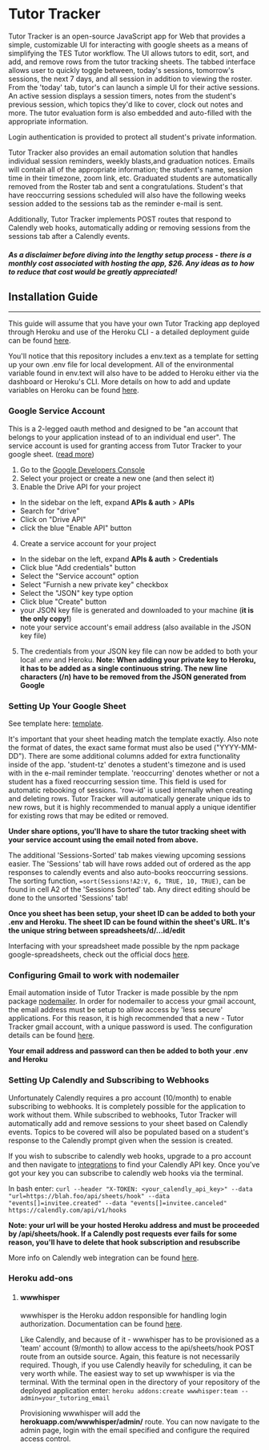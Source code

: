 # Tutor Tracker

Tutor Tracker is an open-source JavaScript app for Web that provides a simple, customizable UI for interacting with google sheets as a means of simplifying the TES Tutor workflow. The UI allows tutors to edit, sort, and add, and remove rows from the tutor tracking sheets. The tabbed interface allows user to quickly toggle between, today's sessions, tomorrow's sessions, the next 7 days, and all session in addition to viewing the roster. From the 'today' tab, tutor's can launch a simple UI for their active sessions. An active session displays a session timers, notes from the student's previous session, which topics they'd like to cover, clock out notes and more. The tutor evaluation form is also embedded and auto-filled with the appropriate information.

Login authentication is provided to protect all student's private information.

Tutor Tracker also provides an email automation solution that handles individual session reminders, weekly blasts,and graduation notices. Emails will contain all of the appropriate information; the student's name, session time in their timezone, zoom link, etc. Graduated students are automatically removed from the Roster tab and sent a congratulations. Student's that have reoccurring sessions scheduled will also have the following weeks session added to the sessions tab as the reminder e-mail is sent.

Additionally, Tutor Tracker implements POST routes that respond to Calendly web hooks, automatically adding or removing sessions from the sessions tab
after a Calendly events.

##### As a disclaimer before diving into the lengthy setup process - there is a monthly cost associated with hosting the app, \$26. Any ideas as to how to reduce that cost would be greatly appreciated!

## Installation Guide

---

This guide will assume that you have your own Tutor Tracking app deployed through Heroku and use of the Heroku CLI - a detailed deployment guide can be found [here](https://devcenter.heroku.com/articles/git).

You'll notice that this repository includes a env.text as a template for setting up your own .env file for local development. All of the environmental variable found in env.text will also have to be added to Heroku either via the dashboard or Heroku's CLI. More details on how to add and update variables on Heroku can be found [here](https://devcenter.heroku.com/articles/config-vars#managing-config-vars).

### **Google Service Account**

This is a 2-legged oauth method and designed to be "an account that belongs to your application instead of to an individual end user".
The service account is used for granting access from Tutor Tracker to your google sheet.
([read more](https://developers.google.com/identity/protocols/OAuth2ServiceAccount))

1. Go to the [Google Developers Console](https://console.developers.google.com/project)
2. Select your project or create a new one (and then select it)
3. Enable the Drive API for your project

- In the sidebar on the left, expand **APIs & auth** > **APIs**
- Search for "drive"
- Click on "Drive API"
- click the blue "Enable API" button

4. Create a service account for your project

- In the sidebar on the left, expand **APIs & auth** > **Credentials**
- Click blue "Add credentials" button
- Select the "Service account" option
- Select "Furnish a new private key" checkbox
- Select the "JSON" key type option
- Click blue "Create" button
- your JSON key file is generated and downloaded to your machine (**it is the only copy!**)
- note your service account's email address (also available in the JSON key file)

5. The credentials from your JSON key file can now be added to both your local .env and Heroku.
   **Note: When adding your private key to Heroku, it has to be added as a single continuous string. The new line characters (/n) have to be removed from the JSON generated from Google**

### **Setting Up Your Google Sheet**

See template here: [template](https://docs.google.com/spreadsheets/d/1IXOLfHJB_VJJHcV0SCqYzXaeZJ6Es-ZizHgO8ORFymY/edit?usp=sharing).

It's important that your sheet heading match the template exactly. Also note the format of dates, the exact same format must also be used ("YYYY-MM-DD"). There are some additional columns added for extra functionality inside of the app. 'student-tz' denotes a student's timezone and is used with in the e-mail reminder template.
'reoccurring' denotes whether or not a student has a fixed reoccurring session time. This field is used for automatic rebooking of sessions. 'row-id' is used internally when creating and deleting rows. Tutor Tracker will automatically generate unique ids to new rows, but it is highly recommended to manual apply a unique identifier for existing rows that may be edited or removed.

**Under share options, you'll have to share the tutor tracking sheet with your service account using the email noted from above.**

The additional 'Sessions-Sorted' tab makes viewing upcoming sessions easier. The 'Sessions' tab will have rows added out of ordered as the app responses to calendly events and also auto-books reoccurring sessions. The sorting function, `=sort(Sessions!A2:V, 6, TRUE, 10, TRUE)`, can be found in cell A2 of the 'Sessions Sorted' tab. Any direct editing should be done to the unsorted 'Sessions' tab!

**Once you sheet has been setup, your sheet ID can be added to both your .env and Heroku. The sheet ID can be found within the sheet's URL. It's the unique string between spreadsheets/d/...id/edit**

Interfacing with your spreadsheet made possible by the npm package google-spreadsheets, check out the official docs [here](https://www.npmjs.com/package/google-spreadsheets).

### **Configuring Gmail to work with nodemailer**

Email automation inside of Tutor Tracker is made possible by the npm package [nodemailer](https://www.npmjs.com/package/nodemailer).
In order for nodemailer to access your gmail account, the email address must be setup to allow access by 'less secure' applications. For this reason, it is high recommended that a new - Tutor Tracker gmail account, with a unique password is used.
The configuration details can be found [here](https://nodemailer.com/usage/using-gmail/).

**Your email address and password can then be added to both your .env and Heroku**

### **Setting Up Calendly and Subscribing to Webhooks**

Unfortunately Calendly requires a pro account (10/month) to enable subscribing to webhooks. It is completely possible for the application to work without them. While subscribed to webhooks, Tutor Tracker will automatically add and remove sessions to your sheet based on Calendly events. Topics to be covered will also be populated based on a student's response to the Calendly prompt given when the session is created.

If you wish to subscribe to calendly web hooks, upgrade to a pro account and then navigate to [integrations](https://calendly.com/integrations) to find your Calendly API key. Once you've got your key you can subscribe to calendly web hooks via the terminal.

In bash enter:
`curl --header "X-TOKEN: <your_calendly_api_key>" --data "url=https://blah.foo/api/sheets/hook" --data "events[]=invitee.created" --data "events[]=invitee.canceled" https://calendly.com/api/v1/hooks`

**Note: your url will be your hosted Heroku address and must be proceeded by /api/sheets/hook. If a Calendly post requests ever fails for some reason, you'll have to delete that hook subscription and resubscribe**

More info on Calendly web integration can be found [here](https://developer.calendly.com/).

### **Heroku add-ons**

1. #### wwwhisper

   wwwhisper is the Heroku addon responsible for handling login authorization. Documentation can be found [here]('https://devcenter.heroku.com/articles/wwwhisper').

   Like Calendly, and because of it - wwwhisper has to be provisioned as a 'team' account (9/month) to allow access to the api/sheets/hook POST route from an outside source. Again, this feature is not necessarily required. Though, if you use Calendly heavily for scheduling, it can be very worth while.
   The easiest way to set up wwwhisper is via the terminal. With the terminal open in the directory of your repository of the deployed application enter: `heroku addons:create wwwhisper:team --admin=your_tutoring_email`

   Provisioning wwwhisper will add the **herokuapp.com/wwwhisper/admin/** route.
   You can now navigate to the admin page, login with the email specified and configure the required access control.
